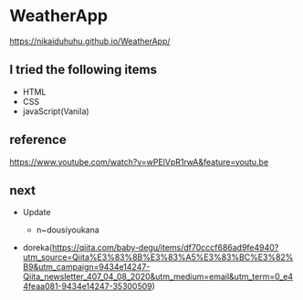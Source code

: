 # WeatherApp
https://nikaiduhuhu.github.io/WeatherApp/

## I tried the following items
- HTML
- CSS
- javaScript(Vanila)

## reference
https://www.youtube.com/watch?v=wPElVpR1rwA&feature=youtu.be

## next

- Update
  - n~dousiyoukana

- doreka(https://qiita.com/baby-degu/items/df70cccf686ad9fe4940?utm_source=Qiita%E3%83%8B%E3%83%A5%E3%83%BC%E3%82%B9&utm_campaign=9434e14247-Qiita_newsletter_407_04_08_2020&utm_medium=email&utm_term=0_e44feaa081-9434e14247-35300509)

